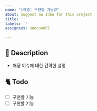 ```yaml
---
name: "[라벨] 구현할 기능명"
about: Suggest an idea for this project
title: ''
labels: ''
assignees: onegood07

---
```


## 📔 Description
- 해당 이슈에 대한 간략한 설명

## 🐈 Todo
- [ ] 구현할 기능
- [ ] 구현할 기능
